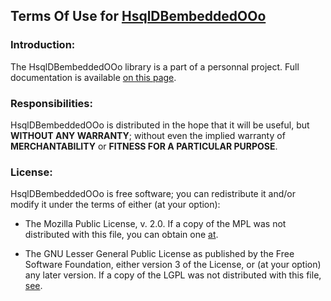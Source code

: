 ## Terms Of Use for [HsqlDBembeddedOOo](https://github.com/prrvchr/HsqlDBembeddedOOo)


### Introduction:

The HsqlDBembeddedOOo library is a part of a personnal project.
Full documentation is available [on this page](https://prrvchr.github.io/HsqlDBembeddedOOo).


### Responsibilities:

HsqlDBembeddedOOo is distributed in the hope that it will be useful, but **WITHOUT ANY WARRANTY**; without even the implied warranty of **MERCHANTABILITY** or **FITNESS FOR A PARTICULAR PURPOSE**.


### License:

HsqlDBembeddedOOo is free software; you can redistribute it and/or modify it under the terms of either (at your option):

- The Mozilla Public License, v. 2.0. If a copy of the MPL was not distributed with this file, you can obtain one [at](http://mozilla.org/MPL/2.0/).

- The GNU Lesser General Public License as published by the Free Software Foundation, either version 3 of the License, or (at your option) any later version. If a copy of the LGPL was not distributed with this file, [see](http://www.gnu.org/licenses/).
